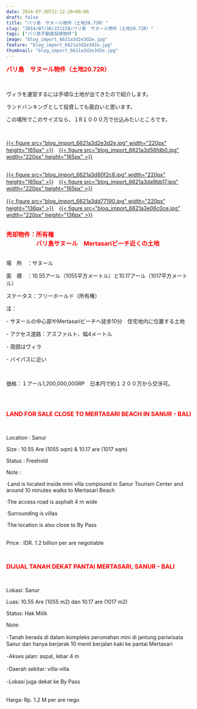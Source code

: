 ```yaml
---
date: 2014-07-30T22:12:28+09:00
draft: false
title: "バリ島　サヌール物件（土地20.72R）"
slug: "2014/07/30/221228/バリ島　サヌール物件（土地20.72R）"
tags: ["バリ島不動産投資物件"]
image: "blog_import_6621a3d2e3d2e.jpg"
feature: "blog_import_6621a3d2e3d2e.jpg"
thumbnail: "blog_import_6621a3d2e3d2e.jpg"
---
```

<p><font color="#ff0000" size="3"><strong>バリ島　サヌール物件（土地20.72R）</strong></font></p><p><br/></p><p>ヴィラを運営するには手頃な土地が出てきたので紹介します。</p><p>ランドバンキングとして投資しても面白いと思います。</p><p>この場所でこのサイズなら、１R１０００万で仕込みたいところです。</p><a href="o0448033613020602991.jpg"></a><br/><p><a href="blog_import_6621a3d42f21f.jpg">{{< figure src="blog_import_6621a3d2e3d2e.jpg" width="220px" height="165px" >}}</a>　<a href="blog_import_6621a3d6a4a9e.jpg">{{< figure src="blog_import_6621a3d56fdb0.jpg" width="220px" height="165px" >}}</a></p><p><br/><a href="blog_import_6621a3d953618.jpg">{{< figure src="blog_import_6621a3d80f2c8.jpg" width="220px" height="165px" >}}</a>　<a href="blog_import_6621a3dbe1c4e.jpg">{{< figure src="blog_import_6621a3da9bb17.jpg" width="220px" height="165px" >}}</a><br/><br/><a href="blog_import_6621a3dec86bb.jpg">{{< figure src="blog_import_6621a3dd77190.jpg" width="220px" height="136px" >}}</a>　<a href="blog_import_6621a3e1a14e8.jpg">{{< figure src="blog_import_6621a3e06c0ce.jpg" width="220px" height="136px" >}}</a><br/><br/></p><p><font color="#ff0000" size="3"><strong>売却物件：所有権<br/>　　　　　バリ島サヌール　Mertasariビーチ近くの土地 </strong></font></p><p><br/>場　所　：サヌール </p><p>面　積　：10.55アール（1055平方メートル）と10.17アール（1017平方メートル） </p><p>ステータス：フリーホールド（所有権） </p><p>注： </p><p>- サヌールの中心部やMertasariビーチへ徒歩10分　住宅地内に位置する土地 </p><p>- アクセス道路：アスファルト、幅4メートル </p><p>- 周囲はヴィラ </p><p>- バイパスに近い </p><p><br/></p><p>価格：１アール1,200,000,000RP　日本円で約１２００万から交渉可。<br/></p><p><br/><br/></p><p><font color="#ff0000" size="3"><strong>LAND FOR SALE CLOSE TO MERTASARI BEACH IN SANUR - BALI</strong></font></p><p><br/></p><p>Location : Sanur</p><p>Size : 10.55 Are (1055 sqm) &amp; 10.17 are (1017 sqm)</p><p>Status : Freehold</p><p>Note : </p><p>·Land is located inside mini villa compound in Sanur Tourism Center and around 10 minutes walks to Mertasari Beach</p><p>·The access road is asphalt 4 m wide</p><p>·Surrounding is villas</p><p>·The location is also close to By Pass</p><p><br/>Price : IDR. 1.2 billion per are negotiable</p><p><br/></p><p><font color="#ff0000" size="3"><strong>DIJUAL TANAH DEKAT PANTAI MERTASARI, SANUR - BALI</strong></font></p><p><br/></p><p>Lokasi: Sanur</p><p>Luas: 10.55 Are (1055 m2) dan 10.17 are (1017 m2)</p><p>Status: Hak Milik</p><p>Note:</p><p>･Tanah berada di dalam kompleks perumahan mini di jantung pariwisata Sanur dan hanya berjarak 10 menit berjalan kaki ke pantai Mertasari</p><p>･Akses jalan: aspal, lebar 4 m</p><p>･Daerah sekitar: villa-villa</p><p>･Lokasi juga dekat ke By Pass</p><p><br/>Harga: Rp. 1.2 M per are nego<br/><br/><br/></p>

